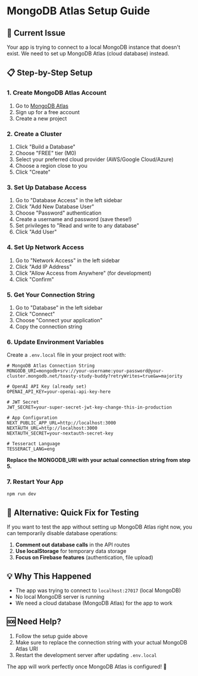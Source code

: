 # MongoDB Atlas Setup Guide

## 🚨 **Current Issue**

Your app is trying to connect to a local MongoDB instance that doesn't exist. We need to set up MongoDB Atlas (cloud database) instead.

## 📋 **Step-by-Step Setup**

### 1. **Create MongoDB Atlas Account**

1. Go to [MongoDB Atlas](https://www.mongodb.com/atlas)
2. Sign up for a free account
3. Create a new project

### 2. **Create a Cluster**

1. Click "Build a Database"
2. Choose "FREE" tier (M0)
3. Select your preferred cloud provider (AWS/Google Cloud/Azure)
4. Choose a region close to you
5. Click "Create"

### 3. **Set Up Database Access**

1. Go to "Database Access" in the left sidebar
2. Click "Add New Database User"
3. Choose "Password" authentication
4. Create a username and password (save these!)
5. Set privileges to "Read and write to any database"
6. Click "Add User"

### 4. **Set Up Network Access**

1. Go to "Network Access" in the left sidebar
2. Click "Add IP Address"
3. Click "Allow Access from Anywhere" (for development)
4. Click "Confirm"

### 5. **Get Your Connection String**

1. Go to "Database" in the left sidebar
2. Click "Connect"
3. Choose "Connect your application"
4. Copy the connection string

### 6. **Update Environment Variables**

Create a `.env.local` file in your project root with:

```env
# MongoDB Atlas Connection String
MONGODB_URI=mongodb+srv://your-username:your-password@your-cluster.mongodb.net/toasty-study-buddy?retryWrites=true&w=majority

# OpenAI API Key (already set)
OPENAI_API_KEY=your-openai-api-key-here

# JWT Secret
JWT_SECRET=your-super-secret-jwt-key-change-this-in-production

# App Configuration
NEXT_PUBLIC_APP_URL=http://localhost:3000
NEXTAUTH_URL=http://localhost:3000
NEXTAUTH_SECRET=your-nextauth-secret-key

# Tesseract Language
TESSERACT_LANG=eng
```

**Replace the MONGODB_URI with your actual connection string from step 5.**

### 7. **Restart Your App**

```bash
npm run dev
```

## 🔧 **Alternative: Quick Fix for Testing**

If you want to test the app without setting up MongoDB Atlas right now, you can temporarily disable database operations:

1. **Comment out database calls** in the API routes
2. **Use localStorage** for temporary data storage
3. **Focus on Firebase features** (authentication, file upload)

## 💡 **Why This Happened**

- The app was trying to connect to `localhost:27017` (local MongoDB)
- No local MongoDB server is running
- We need a cloud database (MongoDB Atlas) for the app to work

## 🆘 **Need Help?**

1. Follow the setup guide above
2. Make sure to replace the connection string with your actual MongoDB Atlas URI
3. Restart the development server after updating `.env.local`

The app will work perfectly once MongoDB Atlas is configured! 🚀
